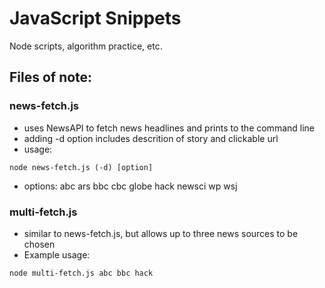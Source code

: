 # JavaScript Snippets
Node scripts, algorithm practice, etc.

## Files of note:
### news-fetch.js 
- uses NewsAPI to fetch news headlines and prints to the command line
- adding -d option includes descrition of story and clickable url
- usage: 
```
node news-fetch.js (-d) [option]
```
- options:
  abc
  ars
  bbc
  cbc
  globe
  hack
  newsci
  wp
  wsj

### multi-fetch.js 
- similar to news-fetch.js, but allows up to three news sources to be chosen
- Example usage: 
```
node multi-fetch.js abc bbc hack
```
